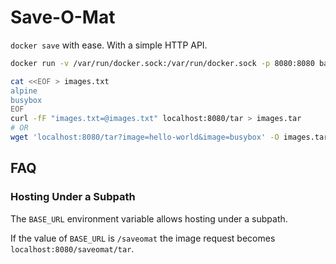 # Save-O-Mat

`docker save` with ease. With a simple HTTP API.

```sh
docker run -v /var/run/docker.sock:/var/run/docker.sock -p 8080:8080 bastjan/saveomat

cat <<EOF > images.txt
alpine
busybox
EOF
curl -fF "images.txt=@images.txt" localhost:8080/tar > images.tar
# OR
wget 'localhost:8080/tar?image=hello-world&image=busybox' -O images.tar
```

## FAQ

### Hosting Under a Subpath

The `BASE_URL` environment variable allows hosting under a subpath.

If the value of `BASE_URL` is `/saveomat` the image request becomes `localhost:8080/saveomat/tar`.
